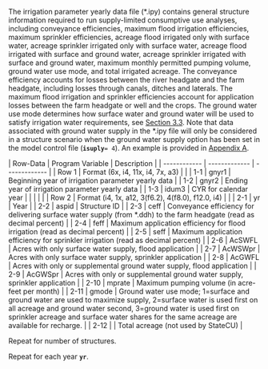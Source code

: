 The irrigation parameter yearly data file (\*.ipy) contains general structure information required to run 
supply-limited consumptive use analyses, including conveyance efficiencies, maximum flood irrigation efficiencies, 
maximum sprinkler efficiencies, acreage flood irrigated only with surface water, acreage sprinkler irrigated only 
with surface water, acreage flood irrigated with surface and ground water, acreage sprinkler irrigated with surface 
and ground water, maximum monthly permitted pumping volume, ground water use mode, and total irrigated acreage. The 
conveyance efficiency accounts for losses between the river headgate and the farm headgate, including losses through 
canals, ditches and laterals. The maximum flood irrigation and sprinkler efficiencies account for application losses 
between the farm headgate or well and the crops. The ground water use mode determines how surface water and ground 
water will be used to satisfy irrigation water requirements, see [Section 3.3](../ModelDescription/33.md).  Note that data associated with ground 
water supply in the \*.ipy file will only be considered in a structure scenario when the ground water supply option 
has been set in the model control file (__`isuply`__`= 4`).  An example is provided in [Appendix A](../AppendixA/A1.md). 

 | Row-Data | Program Variable | Description |
    | ------------ | ------------- | ------------- |
	| Row 1 | Format (6x, i4, 11x, i4, 7x, a3) | |
	| 1-1 | gnyr1 | Beginning year of irrigation parameter yearly data |
	| 1-2 | gnyr2 | Ending year of irrigation parameter yearly data |
	| 1-3 | idum3 | CYR for calendar year |
	| | | |
	| Row 2 | Format (i4, 1x, a12, 3(f6.2), 4(f8.0), f12.0, i4) | |
	| 2-1 | yr | Year |
	| 2-2 | aspid | Structure ID |
	| 2-3 | ceff | Conveyance efficiency for delivering surface water supply (from \*.ddh) to the  farm headgate (read as decimal percent) |
	| 2-4 | feff | Maximum application efficiency for flood irrigation (read as decimal percent) |
	| 2-5 | seff | Maximum application efficiency for sprinkler irrigation (read as decimal percent) |
	| 2-6 | AcSWFL | Acres with only surface water supply, flood application |
	| 2-7 | AcWSWpr | Acres with only surface water supply, sprinkler application |
	| 2-8 | AcGWFL | Acres with only or supplemental ground water supply, flood application |
	| 2-9 | AcGWSpr | Acres with only or supplemental ground water supply, sprinkler application |
	| 2-10 | mprate | Maximum pumping volume (in acre-feet per month) |
	| 2-11 | gmode | Ground  water  use  mode;  1=surface  and  ground  water  are  used  to  maximize  supply,  2=surface  water  is  used  first  on  all  acreage  and  ground  water  second,  3=ground water is used first on sprinkler acreage and surface water shares for the same acreage are available for recharge. |
	| 2-12 | | Total acreage (not used by StateCU) |
	
Repeat for number of structures.
	
Repeat for each year **`yr`**. 